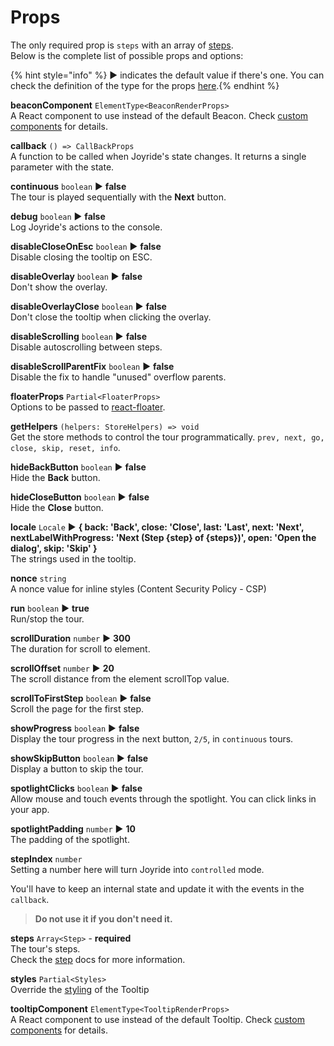 # Props

The only required prop is `steps` with an array of [steps](step.md).  
Below is the complete list of possible props and options:

{% hint style="info" %} ▶︎ indicates the default value if there's one. You can check the definition of the type for the props <a href="https://github.com/gilbarbara/react-joyride/blob/main/src/types/components.ts" target="_blank">here</a>.{% endhint %}

**beaconComponent** `ElementType<BeaconRenderProps>`  
A React component to use instead of the default Beacon. Check [custom components](custom-components.md) for details.

**callback** `() => CallBackProps`  
A function to be called when Joyride's state changes. It returns a single parameter with the state.

**continuous** `boolean` ▶︎ **false**  
The tour is played sequentially with the **Next** button.

**debug** `boolean` ▶︎ **false**  
Log Joyride's actions to the console.

**disableCloseOnEsc** `boolean` ▶︎ **false**  
Disable closing the tooltip on ESC.

**disableOverlay** `boolean` ▶︎ **false**  
Don't show the overlay.

**disableOverlayClose** `boolean` ▶︎ **false**  
Don't close the tooltip when clicking the overlay.

**disableScrolling** `boolean` ▶︎ **false**  
Disable autoscrolling between steps.

**disableScrollParentFix** `boolean` ▶︎ **false**  
Disable the fix to handle "unused" overflow parents.

**floaterProps** `Partial<FloaterProps>`  
Options to be passed to [react-floater](https://github.com/gilbarbara/react-floater).

**getHelpers** `(helpers: StoreHelpers) => void`  
Get the store methods to control the tour programmatically. `prev, next, go, close, skip, reset, info`.

**hideBackButton** `boolean` ▶︎ **false**  
Hide the **Back** button.

**hideCloseButton** `boolean` ▶︎ **false**  
Hide the **Close** button.

**locale** `Locale` ▶︎ **{ back: 'Back', close: 'Close', last: 'Last', next: 'Next', nextLabelWithProgress: 'Next (Step {step} of {steps})', open: 'Open the dialog', skip: 'Skip' }**  
The strings used in the tooltip.

**nonce** `string`  
A nonce value for inline styles (Content Security Policy - CSP)

**run** `boolean` ▶︎ **true**  
Run/stop the tour.

**scrollDuration** `number` ▶︎ **300**  
The duration for scroll to element.

**scrollOffset** `number` ▶︎ **20**  
The scroll distance from the element scrollTop value.

**scrollToFirstStep** `boolean` ▶︎ **false**  
Scroll the page for the first step.

**showProgress** `boolean` ▶︎ **false**  
Display the tour progress in the next button, `2/5`, in `continuous` tours.

**showSkipButton** `boolean` ▶︎ **false**  
Display a button to skip the tour.

**spotlightClicks** `boolean` ▶︎ **false**  
Allow mouse and touch events through the spotlight. You can click links in your app.

**spotlightPadding** `number` ▶︎ **10**  
The padding of the spotlight.

**stepIndex** `number`  
Setting a number here will turn Joyride into `controlled` mode.

You'll have to keep an internal state and update it with the events in the `callback`.

> **Do not use it if you don't need it.**

**steps** `Array<Step>` - **required**  
The tour's steps.  
Check the [step](step.md) docs for more information.

**styles** `Partial<Styles>`  
Override the [styling](styling.md) of the Tooltip

**tooltipComponent** `ElementType<TooltipRenderProps>`  
A React component to use instead of the default Tooltip. Check [custom components](custom-components.md) for details.
